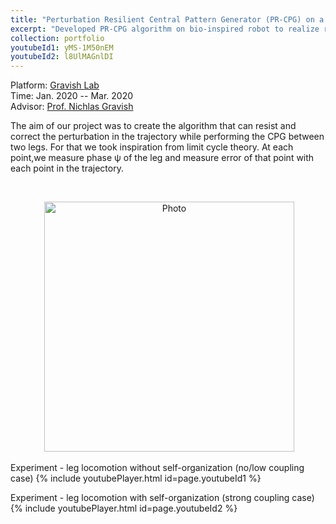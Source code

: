 ```yaml
---
title: "Perturbation Resilient Central Pattern Generator (PR-CPG) on a Hybrid Bipedal-Wheeled Robot"
excerpt: "Developed PR-CPG algorithm on bio-inspired robot to realize robust and adaptive locomotion control against various external disturbance. <br/>  <img src='https://zhuonan-hao.github.io/Homepage/images/central.png'>   <img src='https://zhuonan-hao.github.io/Homepage/images/Minitaur.jpeg'>"
collection: portfolio
youtubeId1: yMS-1M50nEM
youtubeId2: l8UlMAGnlDI
---
```


<i class='fas fa-university'></i> Platform: [Gravish Lab](http://gravishlab.ucsd.edu/)   <br>
<i class='fas fa-calendar-alt'></i> Time: Jan. 2020 -- Mar. 2020   <br>
<i class='fas fa-address-book'></i> Advisor: [Prof. Nichlas Gravish](https://scholar.google.com/citations?user=AEWTj-4AAAAJ&hl=zh-CN)

The aim of our project was to create the algorithm that can resist and correct the perturbation in the trajectory while performing the CPG between two legs. For that we took 
inspiration from limit cycle theory. At each point,we measure phase ψ of the leg and measure error of that point with each point in the trajectory.  

<br>
<p align="center">
  <img src="https://zhuonan-hao.github.io/Homepage/files/PR.gif?raw=true" alt="Photo" style="width:400px;"/>
</p>


Experiment - leg locomotion without self-organization (no/low coupling case)
{% include youtubePlayer.html id=page.youtubeId1 %} <br/>

Experiment - leg locomotion with self-organization (strong coupling case)
{% include youtubePlayer.html id=page.youtubeId2 %} <br/>


